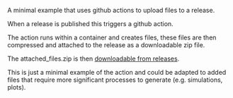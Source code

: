 
A minimal example that uses github actions to upload files to a release.

When a release is published this triggers a github action.

The action runs within a container and creates files, these files are then
compressed and attached to the release as a downloadable zip file.

The attached_files.zip is then [downloadable from releases](https://github.com/Shimwell/example_upload_files_to_release/releases).

This is just a minimal example of the action and could be adapted to added files
that require more significant processes to generate (e.g. simulations, plots).
